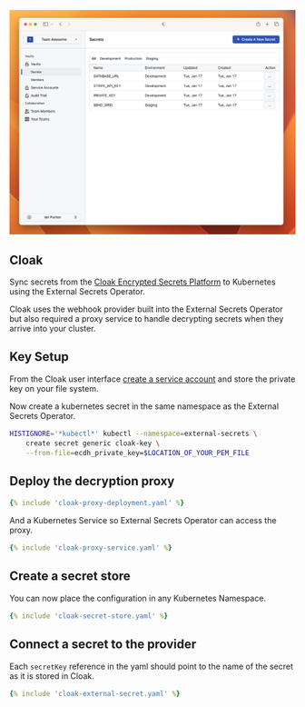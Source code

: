 ![Cloak End 2 End Encrypted Secrets](../pictures/cloak-provider-header.png)

## Cloak

Sync secrets from the [Cloak Encrypted Secrets Platform](https:/cloak.software) to Kubernetes using the External Secrets Operator.

Cloak uses the webhook provider built into the External Secrets Operator but also required a proxy service to handle decrypting secrets when they arrive into your cluster.

## Key Setup

From the Cloak user interface [create a service account](https://cloak.software/docs/getting-started/03-cli/) and store the private key on your file system.

Now create a kubernetes secret in the same namespace as the External Secrets Operator.

```sh
HISTIGNORE='*kubectl*' kubectl --namespace=external-secrets \
    create secret generic cloak-key \
    --from-file=ecdh_private_key=$LOCATION_OF_YOUR_PEM_FILE
```

## Deploy the decryption proxy

```yaml
{% include 'cloak-proxy-deployment.yaml' %}
```

And a Kubernetes Service so External Secrets Operator can access the proxy.

```yaml
{% include 'cloak-proxy-service.yaml' %}
```

## Create a secret store

You can now place the configuration in any Kubernetes Namespace.

```yaml
{% include 'cloak-secret-store.yaml' %}
```

## Connect a secret to the provider

Each `secretKey` reference in the yaml should point to the name of the secret as it is stored in Cloak.

```yaml
{% include 'cloak-external-secret.yaml' %}
```